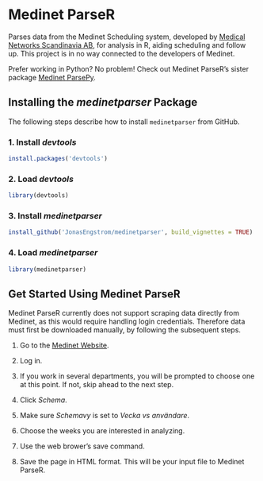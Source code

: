 # Medinet ParseR

Parses data from the Medinet Scheduling system, developed by [Medical Networks Scandinavia AB](https://www.medinetworks.se), for analysis in R, aiding scheduling and follow up. This project is in no way connected to the developers of Medinet.

Prefer working in Python? No problem! Check out Medinet ParseR’s sister package [Medinet ParsePy](https://github.com/JonasEngstrom/medinetparsepy).

## Installing the *medinetparser* Package

The following steps describe how to install `medinetparser` from GitHub.

### 1. Install *devtools*
```r
install.packages('devtools')
```
### 2. Load *devtools*
```r
library(devtools)
```
### 3. Install *medinetparser*
```r
install_github('JonasEngstrom/medinetparser', build_vignettes = TRUE)
```
### 4. Load *medinetparser*
```r
library(medinetparser)
```

## Get Started Using Medinet ParseR

Medinet ParseR currently does not support scraping data directly from Medinet, as this would require handling login credentials. Therefore data must first be downloaded manually, by following the subsequent steps.

1. Go to the [Medinet Website](https://medinet.se).

2. Log in.

3. If you work in several departments, you will be prompted to choose one at this point. If not, skip ahead to the next step.

4. Click *Schema*.

5. Make sure *Schemavy* is set to *Vecka vs användare*.

6. Choose the weeks you are interested in analyzing.

7. Use the web brower’s save command.

8. Save the page in HTML format. This will be your input file to Medinet ParseR.
